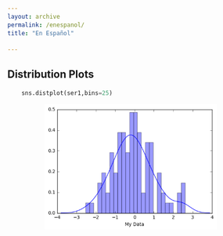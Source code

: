 ```yaml
---
layout: archive
permalink: /enespanol/
title: "En Español"
 
---
```


<style>
img {
    display: block;
    margin-left: auto;
    margin-right: auto;
}
</style>


## Distribution Plots

```python
	sns.distplot(ser1,bins=25)
```
<img src="/images/distplot.png" style="width:70%">





